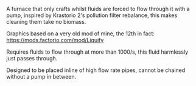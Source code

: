 A furnace that only crafts whilst fluids are forced to flow through it with a pump,
inspired by Krastorio 2's pollution filter rebalance, this makes cleaning them take no biomass.

Graphics based on a very old mod of mine, the 12th in fact: https://mods.factorio.com/mod/Liquify

Requires fluids to flow through at more than 1000/s, this fluid harmlessly just passes through.

Designed to be placed inline of high flow rate pipes, cannot be chained without a pump in between.
